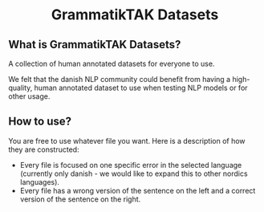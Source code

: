 <div align="center">

# GrammatikTAK Datasets

</div>

## What is GrammatikTAK Datasets?
A collection of human annotated datasets for everyone to use.

We felt that the danish NLP community could benefit from having a high-quality, human annotated dataset to use when testing NLP models or for other usage. 

## How to use?
You are free to use whatever file you want. Here is a description of how they are constructed: 
- Every file is focused on one specific error in the selected language (currently only danish - we would like to expand this to other nordics languages). 
- Every file has a wrong version of the sentence on the left and a correct version of the sentence on the right.
